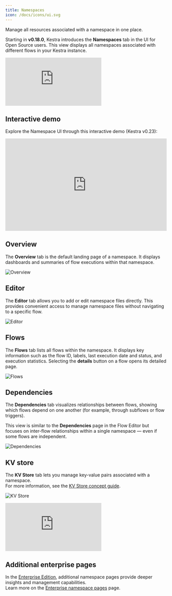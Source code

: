 ```yaml
---
title: Namespaces
icon: /docs/icons/ui.svg
---
```


Manage all resources associated with a namespace in one place.

Starting in **v0.18.0**, Kestra introduces the **Namespaces** tab in the UI for Open Source users. This view displays all namespaces associated with different flows in your Kestra instance.

<div class="video-container">
    <iframe src="https://www.youtube.com/embed/MbG9BHJIMzU?si=9gVEROGc5hXcIJR2" title="YouTube video player" frameborder="0" allow="accelerometer; autoplay; clipboard-write; encrypted-media; gyroscope; picture-in-picture; web-share" referrerpolicy="strict-origin-when-cross-origin" allowfullscreen></iframe>
</div>

## Interactive demo

Explore the Namespace UI through this interactive demo (Kestra v0.23):

<div style="position: relative; padding-bottom: calc(48.95833333333333% + 41px); height: 0; width: 100%;"><iframe src="https://demo.arcade.software/5CbeQf4naMpPJvz8mNbk?embed&embed_mobile=inline&embed_desktop=inline&show_copy_link=true" title="Namespaces | Kestra" frameborder="0" loading="lazy" webkitallowfullscreen mozallowfullscreen allowfullscreen allow="clipboard-write" style="position: absolute; top: 0; left: 0; width: 100%; height: 100%; color-scheme: light;" ></iframe></div>

## Overview

The **Overview** tab is the default landing page of a namespace. It displays dashboards and summaries of flow executions within that namespace.

![Overview](/docs/user-interface-guide/overview-namespaces.png)

## Editor

The **Editor** tab allows you to add or edit namespace files directly. This provides convenient access to manage namespace files without navigating to a specific flow.

![Editor](/docs/user-interface-guide/editor-namespaces.png)

## Flows

The **Flows** tab lists all flows within the namespace. It displays key information such as the flow ID, labels, last execution date and status, and execution statistics. Selecting the **details** button on a flow opens its detailed page.

![Flows](/docs/user-interface-guide/flows-namespaces.png)

## Dependencies

The **Dependencies** tab visualizes relationships between flows, showing which flows depend on one another (for example, through subflows or flow triggers).

This view is similar to the **Dependencies** page in the Flow Editor but focuses on inter-flow relationships within a single namespace — even if some flows are independent.

![Dependencies](/docs/user-interface-guide/dependencies-namespaces.png)

## KV store

The **KV Store** tab lets you manage key-value pairs associated with a namespace.  
For more information, see the [KV Store concept guide](../../05.concepts/05.kv-store.md).

![KV Store](/docs/user-interface-guide/kvstore-namespaces.png)

<div class="video-container">
    <iframe src="https://www.youtube.com/embed/CNv_z-tnwnQ?si=llG-CMXRBG9PG3nF" title="YouTube video player" frameborder="0" allow="accelerometer; autoplay; clipboard-write; encrypted-media; gyroscope; picture-in-picture; web-share" referrerpolicy="strict-origin-when-cross-origin" allowfullscreen></iframe>
</div>

## Additional enterprise pages

In the [Enterprise Edition](../../06.enterprise/01.overview/01.enterprise-edition.md), additional namespace pages provide deeper insights and management capabilities.  
Learn more on the [Enterprise namespace pages](./enterprise-namespace-pages.md) page.
